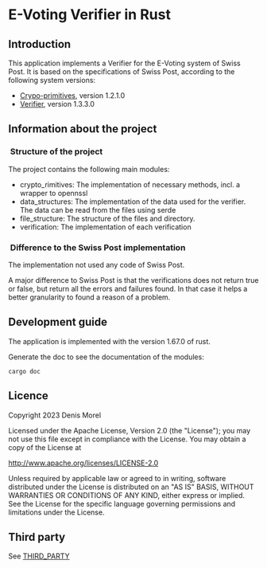 # E-Voting Verifier in Rust

## Introduction

This application implements a Verifier for the E-Voting system of Swiss Post. It is based on the specifications of Swiss Post, according to the following system versions:

- [Crypo-primitives](https://gitlab.com/swisspost-evoting/crypto-primitives/crypto-primitives), version 1.2.1.0
- [Verifier](https://gitlab.com/swisspost-evoting/verifier/verifier), version 1.3.3.0

## Information about the project

###  Structure of the project

The project contains the following main modules:

- crypto_rimitives: The implementation of necessary methods, incl. a wrapper to opennssl
- data_structures: The implementation of the data used for the verifier. The data can be read from the files using serde
- file_structure: The structure of the files and directory.
- verification: The implementation of each verification

###  Difference to the Swiss Post implementation

The implementation not used any code of Swiss Post.

A major difference to Swiss Post is that the verifications does not return true or false, but return all the errors and failures found. In that case it helps a better granularity to found a reason of a problem.

## Development guide

The application is implemented with the version 1.67.0 of rust.

Generate the doc to see the documentation of the modules:

```shell
cargo doc
```

## Licence

Copyright 2023 Denis Morel

Licensed under the Apache License, Version 2.0 (the "License"); you may not use this file except in compliance with the License. You may obtain a copy of the License at

<http://www.apache.org/licenses/LICENSE-2.0>

Unless required by applicable law or agreed to in writing, software distributed under the License is distributed on an "AS IS" BASIS, WITHOUT WARRANTIES OR CONDITIONS OF ANY KIND, either express or implied. See the License for the specific language governing permissions and limitations under the License.

## Third party

See [THIRD_PARTY](THIRD_PARTY)

